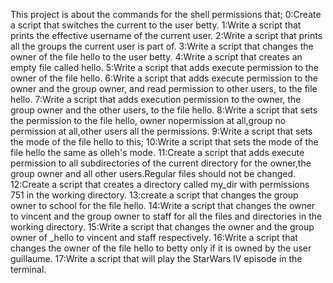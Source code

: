 This project is about the commands for the shell permissions that;
0:Create a script that switches the current to the user betty.
1:Write a script that prints the effective username of the current user.
2:Write a script that prints all the groups the current user is part of.
3:Write a script that changes the owner of the file hello to the user betty.
4:Write a script that creates an empty file called hello.
5:Write a script that adds execute permission to the owner of the file hello.
6:Write a script that adds execute permission to the owner and the group owner, and read permission to other users, to the file hello.
7:Write a script that adds execution permission to the owner, the group owner and the other users, to the file hello.
8:Write a script that sets the permission to the file hello, owner nopermission at all,group no permission at all,other users all the permissions.
9:Write a script that sets the mode of the file hello to this;
10:Write a script that sets the mode of the file hello the same as olleh's mode.
11:Create a script that adds execute permission to all subdirectories of the current directory for the owner,the group owner and all other users.Regular files should not be changed.
12:Create a script that creates a directory called my_dir with permissions 751 in the working directory.
13:create a script that changes the group owner to school for the file hello.
14:Write a  script that changes the owner to vincent and the group owner to staff for all the files and directories in the working directory.
15:Write a script that changes the owner and the group owner of _hello to vincent and staff respectively.
16:Write a script that changes the owner of the file hello to betty only if it is owned by the user guillaume.
17:Write a script that will play the StarWars IV episode in the terminal.
